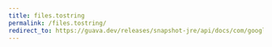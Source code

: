 ```yaml
---
title: files.tostring
permalink: /files.tostring/
redirect_to: https://guava.dev/releases/snapshot-jre/api/docs/com/google/common/io/Files.html#toString-java.io.File-java.nio.charset.Charset-
---
```

